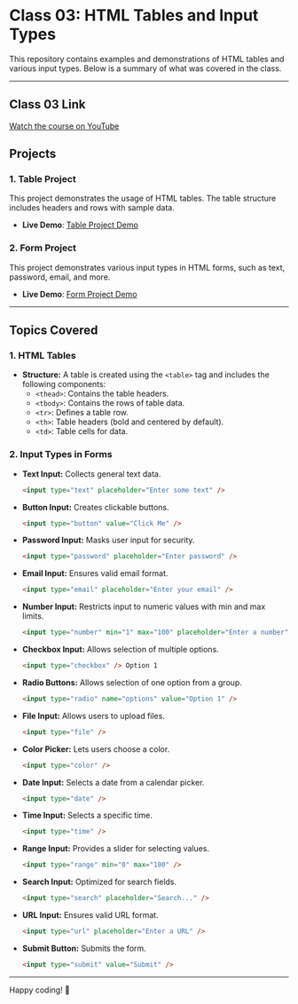 # Class 03: HTML Tables and Input Types

This repository contains examples and demonstrations of HTML tables and various input types. Below is a summary of what was covered in the class.

---

## Class 03 Link

[Watch the course on YouTube](https://youtu.be/Q-QvOAThgbI)

## Projects

### 1. **Table Project**

This project demonstrates the usage of HTML tables. The table structure includes headers and rows with sample data.

- **Live Demo**: [Table Project Demo](https://codepen.io/sazit96/pen/jENGeeX)

### 2. **Form Project**

This project demonstrates various input types in HTML forms, such as text, password, email, and more.

- **Live Demo**: [Form Project Demo](https://codepen.io/sazit96/pen/PwYJyVR)

---

## Topics Covered

### 1. HTML Tables

- **Structure:** A table is created using the `<table>` tag and includes the following components:
  - `<thead>`: Contains the table headers.
  - `<tbody>`: Contains the rows of table data.
  - `<tr>`: Defines a table row.
  - `<th>`: Table headers (bold and centered by default).
  - `<td>`: Table cells for data.

### 2. Input Types in Forms

- **Text Input:** Collects general text data.

  ```html
  <input type="text" placeholder="Enter some text" />
  ```

- **Button Input:** Creates clickable buttons.

  ```html
  <input type="button" value="Click Me" />
  ```

- **Password Input:** Masks user input for security.

  ```html
  <input type="password" placeholder="Enter password" />
  ```

- **Email Input:** Ensures valid email format.

  ```html
  <input type="email" placeholder="Enter your email" />
  ```

- **Number Input:** Restricts input to numeric values with min and max limits.

  ```html
  <input type="number" min="1" max="100" placeholder="Enter a number" />
  ```

- **Checkbox Input:** Allows selection of multiple options.

  ```html
  <input type="checkbox" /> Option 1
  ```

- **Radio Buttons:** Allows selection of one option from a group.

  ```html
  <input type="radio" name="options" value="Option 1" />
  ```

- **File Input:** Allows users to upload files.

  ```html
  <input type="file" />
  ```

- **Color Picker:** Lets users choose a color.

  ```html
  <input type="color" />
  ```

- **Date Input:** Selects a date from a calendar picker.

  ```html
  <input type="date" />
  ```

- **Time Input:** Selects a specific time.

  ```html
  <input type="time" />
  ```

- **Range Input:** Provides a slider for selecting values.

  ```html
  <input type="range" min="0" max="100" />
  ```

- **Search Input:** Optimized for search fields.

  ```html
  <input type="search" placeholder="Search..." />
  ```

- **URL Input:** Ensures valid URL format.

  ```html
  <input type="url" placeholder="Enter a URL" />
  ```

- **Submit Button:** Submits the form.

  ```html
  <input type="submit" value="Submit" />
  ```

---

Happy coding! 🚀
